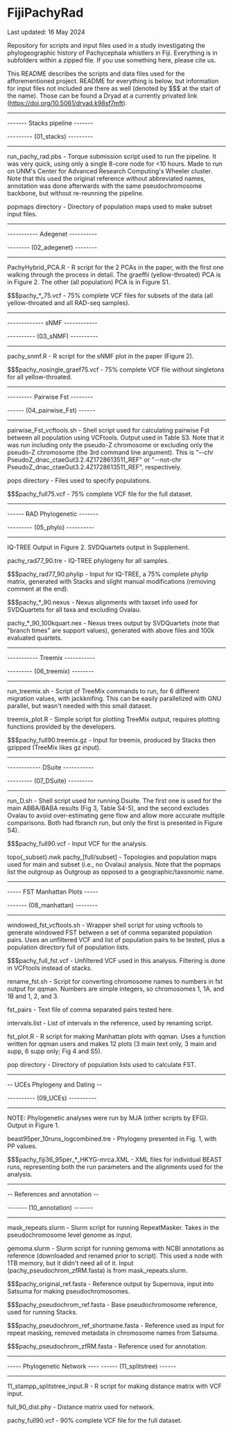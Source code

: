 # FijiPachyRad
Last updated: 16 May 2024

Repository for scripts and input files used in a study investigating the phylogeographic history of Pachycephala whistlers in Fiji. Everything is in subfolders within a zipped file. If you use something here, please cite us.

This README describes the scripts and data files used for the afforementioned project. README for everything is below, but information for input files not included are there as well (denoted by $$$ at the start of the name). Those can be found a Dryad at a currently privated link (https://doi.org/10.5061/dryad.k98sf7mft).

_______________________________
------- Stacks pipeline -------

--------- (01_stacks) ---------
_______________________________

run_pachy_rad.pbs - Torque submission script used to run the pipeline. It was very quick, using only a single 8-core node for <10 hours. Made to run on UNM's Center for Advanced Research Computing's Wheeler cluster. Note that this used the original reference without abbreviated names, annotation was done afterwards with the same pseudochromosome backbone, but without re-reunning the pipeline.

popmaps directory - Directory of population maps used to make subset input files.

_______________________________
----------- Adegenet ----------

-------- (02_adegenet) --------
_______________________________

PachyHybrid_PCA.R - R script for the 2 PCAs in the paper, with the first one walking through the process in detail. The graeffii (yellow-throated) PCA is in Figure 2. The other (all population) PCA is in Figure S1.

$$$pachy_*_75.vcf - 75% complete VCF files for subsets of the data (all yellow-throated and all RAD-seq samples).

_______________________________
------------- sNMF ------------

---------- (03_sNMF) ----------
_______________________________

pachy_snmf.R - R script for the sNMF plot in the paper (Figure 2).

$$$pachy_nosingle_graef75.vcf - 75% complete VCF file without singletons for all yellow-throated.

_______________________________
--------- Pairwise Fst --------

------ (04_pairwise_Fst) ------
_______________________________

pairwise_Fst_vcftools.sh - Shell script used for calculating pairwise Fst between all population using VCFtools. Output used in Table S3. Note that it was run including only the pseudo-Z chromosome or excluding only the pseudo-Z chromosome (the 3rd command line argument). This is "--chr PseudoZ_dnac_ctaeGut3.2.4Z1728613511_REF" or "--not-chr PseudoZ_dnac_ctaeGut3.2.4Z1728613511_REF", respectively.

pops directory - Files used to specify populations.

$$$pachy_full75.vcf - 75% complete VCF file for the full dataset.

_______________________________
------ RAD Phylogenetic -------

--------- (05_phylo) ----------
_______________________________

IQ-TREE Output in Figure 2. SVDQuartets output in Supplement.

pachy_rad77_90.tre - IQ-TREE phylogeny for all samples.

$$$pachy_rad77_90.phylip - Input for IQ-TREE, a 75% complete phylip matrix, generated with Stacks and slight manual modifications (removing comment at the end).

$$$pachy_*_90.nexus - Nexus alignments with taxset info used for SVDQuartets for all taxa and excluding Ovalau.

pachy_*_90_100kquart.nex - Nexus trees output by SVDQuartets (note that "branch times" are support values), generated with above files and 100k evaluated quartets.
_______________________________
----------- Treemix -----------

--------- (06_treemix) --------
_______________________________

run_treemix.sh - Script of TreeMix commands to run, for 6 different migration values, with jackknifing. This can be easily parallelized with GNU parallel, but wasn't needed with this small dataset.

treemix_plot.R - Simple script for plotting TreeMix output, requires plotting functions provided by the developers.

$$$pachy_full90.treemix.gz - Input for treemix, produced by Stacks then gzipped (TreeMix likes gz input).

_______________________________
------------ DSuite -----------

--------- (07_DSuite) ---------
_______________________________

run_D.sh - Shell script used for running Dsuite. The first one is used for the main ABBA/BABA results (Fig 3, Table S4-5), and the second excludes Ovalau to avoid over-estimating gene flow and allow more accurate multiple comparisons. Both had fbranch run, but only the first is presented in Figure S4).

$$$pachy_full90.vcf - Input VCF for the analysis.

topo{\_subset}.nwk pachy_[full/subset] - Topologies and population maps used for main and subset (i.e., no Ovalau) analysis. Note that the popmaps list the outgroup as Outgroup as opposed to a geographic/taxonomic name.

_______________________________
----- FST Manhattan Plots -----

------- (08_manhattan) --------
_______________________________

windowed_fst_vcftools.sh - Wrapper shell script for using vcftools to generate windowed FST between a set of comma separated population pairs. Uses an unfiltered VCF and list of population pairs to be tested, plus a population directory full of population lists.

$$$pachy_full_fst.vcf - Unfiltered VCF used in this analysis. Filtering is done in VCFtools instead of stacks.

rename_fst.sh - Script for converting chromosome names to numbers in fst output for qqman. Numbers are simple integers, so chromosomes 1, 1A, and 1B and 1, 2, and 3. 

fst_pairs - Text file of comma separated pairs tested here.

intervals.list - List of intervals in the reference, used by renaming script.

fst_plot.R - R script for making Manhattan plots with qqman. Uses a function written for qqman users and makes 12 plots (3 main text only, 3 main and supp, 6 supp only; Fig 4 and S5).

pop directory - Directory of population lists used to calculate FST. 
_______________________________
-- UCEs Phylogeny and Dating --

---------- (09_UCEs) ----------
_______________________________

NOTE: Phylogenetic analyses were run by MJA (other scripts by EFG). Output in Figure 1.

beast95per_10runs_logcombined.tre - Phylogeny presented in Fig. 1, with PP values.

$$$pachy_fiji36_95per_*_HKYG-mrca.XML - XML files for individual BEAST runs, representing both the run parameters and the alignments used for the analysis.

_______________________________
-- References and annotation --

------- (10_annotation) -------
_______________________________

mask_repeats.slurm - Slurm script for running RepeatMasker. Takes in the pseudochromosome level genome as input.

gemoma.slurm - Slurm script for running gemoma with NCBI annotations as reference (downloaded and renamed prior to script). This used a node with 1TB memory, but it didn't need all of it. Input (pachy_pseudochrom_zfRM.fasta) is from mask_repeats.slurm.

$$$pachy_original_ref.fasta - Reference output by Supernova, input into Satsuma for making pseudochromosomes.

$$$pachy_pseudochrom_ref.fasta - Base pseudochromosome reference, used for running Stacks.

$$$pachy_pseudochrom_ref_shortname.fasta - Reference used as input for repeat masking, removed metadata in chromosome names from Satsuma.

$$$pachy_pseudochrom_zfRM.fasta - Reference used for annotation.

_______________________________
----- Phylogenetic Network ----
------ (11_splitstree) ------
_______________________________

11_stampp_splitstree_input.R - R script for making distance matrix with VCF input.

full_90_dist.phy - Distance matrix used for network.

pachy_full90.vcf - 90% complete VCF file for the full dataset.
